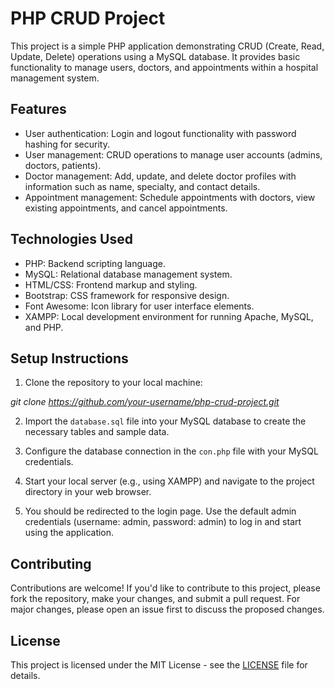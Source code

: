 # PHP CRUD Project

This project is a simple PHP application demonstrating CRUD (Create, Read, Update, Delete) operations using a MySQL database. It provides basic functionality to manage users, doctors, and appointments within a hospital management system.

## Features

- User authentication: Login and logout functionality with password hashing for security.
- User management: CRUD operations to manage user accounts (admins, doctors, patients).
- Doctor management: Add, update, and delete doctor profiles with information such as name, specialty, and contact details.
- Appointment management: Schedule appointments with doctors, view existing appointments, and cancel appointments.

## Technologies Used

- PHP: Backend scripting language.
- MySQL: Relational database management system.
- HTML/CSS: Frontend markup and styling.
- Bootstrap: CSS framework for responsive design.
- Font Awesome: Icon library for user interface elements.
- XAMPP: Local development environment for running Apache, MySQL, and PHP.

## Setup Instructions

1. Clone the repository to your local machine:

_git clone https://github.com/your-username/php-crud-project.git_


2. Import the `database.sql` file into your MySQL database to create the necessary tables and sample data.

3. Configure the database connection in the `con.php` file with your MySQL credentials.

4. Start your local server (e.g., using XAMPP) and navigate to the project directory in your web browser.

5. You should be redirected to the login page. Use the default admin credentials (username: admin, password: admin) to log in and start using the application.

## Contributing

Contributions are welcome! If you'd like to contribute to this project, please fork the repository, make your changes, and submit a pull request. For major changes, please open an issue first to discuss the proposed changes.

## License

This project is licensed under the MIT License - see the [LICENSE](LICENSE) file for details.
